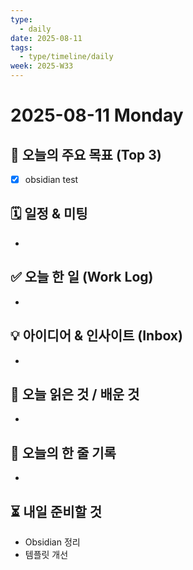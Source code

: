 ```yaml
---
type:
  - daily
date: 2025-08-11
tags:
  - type/timeline/daily
week: 2025-W33
---
```


# 2025-08-11 Monday

## 📌 오늘의 주요 목표 (Top 3)
- [x] obsidian test


## 🗓️ 일정 & 미팅
- 

## ✅ 오늘 한 일 (Work Log)
- 

## 💡 아이디어 & 인사이트 (Inbox)
- 

## 📖 오늘 읽은 것 / 배운 것
- 

## 🧠 오늘의 한 줄 기록
- 

## ⏳ 내일 준비할 것
- Obsidian 정리
- 템플릿 개선